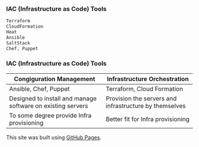 ### IAC (Infrastructure as Code) Tools
```sh
Terraform
CloudFormation
Heat
Ansible
SaltStack
Chef, Puppet
```
### IAC (Infrastructure as Code) Tools
| Congiguration Management  | Infrastructure  Orchestration |
| ------------- | ------------- |
| Ansible, Chef, Puppet  | Terraform, Cloud Formation |
| Designed to install and manage software on existing servers  | Provision the servers and infrastructure by themselves  |
| To some degree provide Infra provisioning  | Better fit for Infra provisioning  |


This site was built using [GitHub Pages](https://pages.github.com/).
